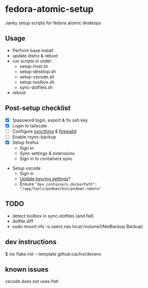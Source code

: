 # fedora-atomic-setup

Janky setup scripts for fedora atomic desktops

## Usage
- Perform base install
- update distro & reboot
- run scripts in order:
  - setup-host.sh
  - setup-desktop.sh
  - setup-vscode.sh
  - setup-toolbox.sh
  - sync-dotfiles.sh
- reboot

## Post-setup checklist
- [x] 1password login, export & fix ssh key
- [x] Login to tailscale
- [ ] Configure [syncthing](http://localhost:8384/) & [firewalld](https://docs.syncthing.net/users/firewall.html#firewalld)
- [ ] Enable rsync-backup
- [x] Setup firefox
  - Sign in
  - Sync settings & extensions
  - Sign in to containers sync
- Setup vscode
  - Sign in
  - [Update keyring settings](https://code.visualstudio.com/docs/editor/settings-sync#_troubleshooting-keychain-issues)?
  - Ensure `"dev.containers.dockerPath": "/app/tools/podman/bin/podman-remote"`

## TODO
- detect toolbox in sync-dotfiles (and fail)
- dotfile diff
- sudo mount.nfs -o users nas.local:/volume1/NetBackup Backup/

## dev instructions
$ nix flake init --template github:cachix/devenv

## known issues
vscode does not uses fish

